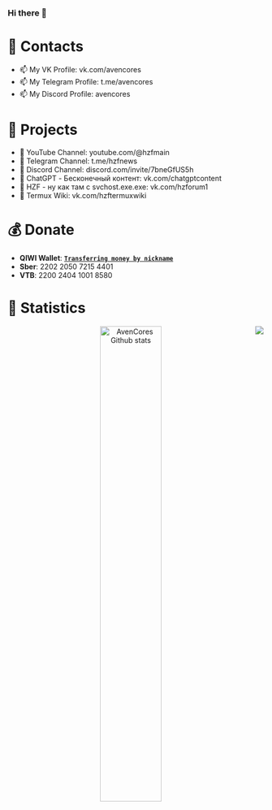 ### Hi there 👋


# 👨 Contacts
- 📫 My VK Profile: vk.com/avencores
- 📫 My Telegram Profile: t.me/avencores
- 📫 My Discord Profile: avencores

# 🤖 Projects
- 💸 YouTube Channel: youtube.com/@hzfmain
- 💸 Telegram Channel: t.me/hzfnews
- 💸 Discord Channel: discord.com/invite/7bneGfUS5h
- 💸 ChatGPT - Бесконечный контент: vk.com/chatgptcontent
- 💸 HZF - ну как там с svchost.exe.exe: vk.com/hzforum1
- 💸 Termux Wiki: vk.com/hzftermuxwiki

# 💰 Donate
+  **QIWI Wallet**: [**`Transferring money by nickname`**](https://qiwi.com/n/AVENCORESDONATE)
+ **Sber**: 2202 2050 7215 4401
+ **VTB**: 2200 2404 1001 8580

# 🐍 Statistics
<div align="left" style="text-align:center">
    <a href="#">
        <img width="49%" src="https://github-readme-stats.vercel.app/api?username=AvenCores&show_icons=true&theme=dark&count_private=true"
            alt="AvenCores Github stats">
    </a>
<a href="https://github.com/AvenCores?tab=repositories">
  <img align="right" src="https://github-readme-stats.anuraghazra1.vercel.app/api/top-langs/?username=AvenCores&theme=dark&hide_langs_below=0&title_color=FFF" />
</a>
